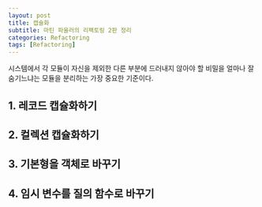 ```yaml
---
layout: post
title: 캡슐화
subtitle: 마틴 파울러의 리팩토링 2판 정리
categories: Refactoring
tags: [Refactoring]
---
```


시스템에서 각 모듈이 자신을 제외한 다른 부분에 드러내지 않아야 할 비밀을 얼마나 잘 숨기느냐는 모듈을 분리하는 가장 중요한 기준이다.

## 1. 레코드 캡슐화하기
## 2. 컬렉션 캡슐화하기
## 3. 기본형을 객체로 바꾸기
## 4. 임시 변수를 질의 함수로 바꾸기  